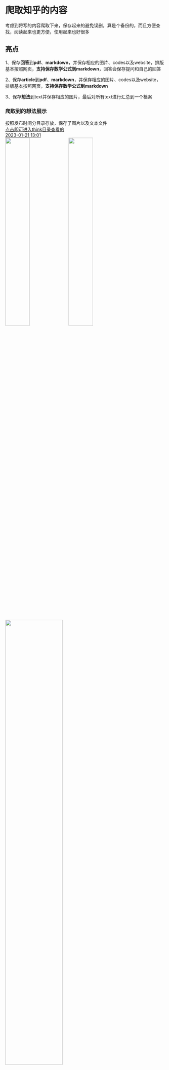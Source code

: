 # 爬取知乎的内容
考虑到将写的内容爬取下来，保存起来的避免误删，算是个备份的，而且方便查找，阅读起来也更方便，使用起来也好很多 <br>

## 亮点
1、保存**回答**到**pdf**、**markdown**，并保存相应的图片、codes以及website，排版基本按照网页，**支持保存数学公式到markdown**，回答会保存提问和自己的回答<br>

2、保存**article**到**pdf**、**markdown**，并保存相应的图片、codes以及website，排版基本按照网页，**支持保存数学公式到markdown**<br>

3、保存**想法**到text并保存相应的图片，最后对所有text进行汇总到一个档案<br>
### 爬取到的想法展示
按照发布时间分目录存放，保存了图片以及文本文件<br>
<a href="./think">点击即可进入think目录查看的</a><br>
<a href="https://www.zhihu.com/pin/1600115571529302017">2023-01-21 13:01</a><br>
<img src="./showimg/think1.png" width="39%"/> <img src="./showimg/think2.png" width="39%"/> <img src="./showimg/think3.png" width="60%"/><br>

### 爬取到的article展示
<a href="./article">点击即可进入article目录查看的</a><br>
每篇article都附带了修改时间和IP属地<br>
<img src="./showimg/article1.png" width="60%"/>

<span style="color:#7a3e9d;"><b>保存到Markdown格式的数学公式、codes和图片</b></span><br>
<a href="https://zhuanlan.zhihu.com/p/605710105">泰勒公式推导方式</a> <br>
<a href="https://zhuanlan.zhihu.com/p/622433720">c++_set运算符重载</a><br>
<img src="./showimg/article2.png" width="39%"/><img src="./showimg/article4.png" width="39%"/><br>

<span style="color:#7a3e9d;"><b>保存到PDF格式的，标题下面是网址</b></span><br>
<img src="./showimg/article3.png" width="39%"/><img src="./showimg/article5.png" width="39%"/><br>

### 爬取到的回答展示
<a href="./answer">点击即可进入answer目录查看的</a><br>
每篇回答也附带了修改时间和IP属地<br>

<span style="color:#7a3e9d;"><b>保存到Markdown格式的数学公式、codes和图片</b></span><br>
<a href="https://www.zhihu.com/question/605881267/answer/3075609886">矩阵A正定，证A的逆矩阵和伴随矩阵也正定</a> <br>
<a href="https://www.zhihu.com/question/30315894/answer/3089595368">Visual_Studio_Code_怎么编写运行_C、C++_程序</a><br>
<img src="./showimg/answer1.png" width="39%"/><img src="./showimg/answer2.png" width="60%"/><br>

<span style="color:#7a3e9d;"><b>保存到PDF格式的，标题下面是网址</b></span><br>
<img src="./showimg/answer3.png" width="39%"/><img src="./showimg/answer4.png" width="39%"/><br>

## 环境以及安装
**win10** **python** <br>
1、点击下面这个网页，安装miniconda也就是安装python，下载好以后安装即可，在安装时需要加入到系统环境变量，勾选下图第二个框即可。 <br>[https://mirrors.tuna.tsinghua.edu.cn/anaconda/miniconda/Miniconda3-py310_23.3.1-0-Windows-x86_64.exe](https://mirrors.tuna.tsinghua.edu.cn/anaconda/miniconda/Miniconda3-py310_23.3.1-0-Windows-x86_64.exe)<br>
 <img src="./showimg/miniconda.png" width="60%"/><br>
2、接着需要修改python安装的路径，将msedgedriver\\.condarc这个档案放到根目录`C:\Users\username`即可，另外再打开一个cmd或者PowerShell<br>
运行`conda clean -i`输入`Y`即可，此时Python已经可以使用了<br>
<img src="./showimg/condarc.png" width="26%"/> <br>
3、安装Python相关的调用库，另外再打开一个cmd或者PowerShell，运行<br>
<code>cd C:\Users\usrname\zhihu<br>
pip install -r .\requirement.txt</code><br>

## 使用
### 1、登录
运行以下内容，这一步是**手动**操作，需要人工输入账号和密码，然后点击登录就行，登录以后会自动保存好cookie，以后爬取时就不用重复登录了，保存的cookie在这个目录的**cookie**，产生的档案是**cookie_zhihu.pkl**<br>
 <h3><code><b style="color:#7a3e9d;">python.exe crawler.py </b></code></h3>
<span style="color:#7a3e9d;">运行以后会弹出一个浏览器，自动打开知乎页面以后就可以开始登录，下图所示就是登录页面，两类登录方式都可以，只要能登录就行，<a style="color:black;"><b>点击登录以后，不要再操作页面，键盘或鼠标都不可以，登录时间默认给了130s时间，130秒以后会自动退出，然后查看目录cookie是否保存好cookie_zhihu.pkl，保存好就可以开始爬取了。</b></a></span>
<br>
<img src="./showimg/login.png" width="29%"/>

### 2、每项单独爬取 <br>
爬取一旦开始就自动运行了，爬取窗口一般不能最小化，可以做其他事情的 <br>
**爬取知乎想法**  <br>

默认的爬取每篇想法的睡眠时间是 **6s*图片的数量** 以上 <br>
`
python.exe crawler.py --think
`

**爬取知乎回答** <br>
默认的爬取每篇回答的睡眠时间是**16s**以上，这边实际爬取耗时平均是每篇 **30s**，每个图片需要6s <br>
`
python.exe crawler.py --answer
`

**爬取知乎的article**   <br>
默认的爬取每篇article的睡眠时间是**16s**以上，这边实际爬取130多篇，耗时平均是每篇 **33.096s**，每个图片需要6s  <br>
`
python.exe crawler.py --article
`

### 3、三项一起爬取的   <br>
`
python.exe crawler.py --think --article --answer
`

### 又发布了一篇，只爬取写的这篇
第一次可以全部爬取，等所有article或者回答或者想法都已经爬取好以后，此时若是又写了一篇或者几篇，而且想爬取到本地，可以将<b>article/article.txt</b>这个档案重命名到<b>article/article_2023_06_20.txt</b>，或者重命名answer.txt，然后将写好的article或者回答的网址和标题按照之前档案的格式再create一个article.txt/answer.txt档案，运行爬取程序就可以了的，想法会跳过已经爬取好的时间，所以可以按照上面的方式运行，此时只会爬取article.txt/answer.txt的网址<img src="./showimg/add1.png" width="90%"/>
<br>
若是过了很长时间，发布了很多篇，此时一篇一篇加入不太方便，可以直接将<b>article/article.txt</b>这个档案重命名到<b>article/article_2023_06_20.txt</b>，或者重命名answer.txt，然后运行爬取程序即可，上面提到了已经爬取过的不会重复爬取，所以实际只会爬取最近写好的article或者回答，想法则会直接跳过已经爬取的内容。

### 目录
<b>think</b>：该目录存放爬取到的想法内容<br>
<b>article</b>：该目录存放article的website以及爬取到的内容<br>
<b>answer</b>：该目录存放回答的website以及爬取到的内容<br>

### 爬取注意事项
1、需要较好的网速，本机网速测验是下载100Mbps，上传60Mbps，低点也可以的，不是太慢太卡就行[https://www.speedtest.cn/](https://www.speedtest.cn/)<br>
2、爬取时设置了睡眠时间, 避免给知乎服务器带来太大压力，可以日间调试好，然后深夜运行爬取人少, 给其他小伙伴更好的用户体验, 避免知乎顺着网线过来找人，默认**6**s<br>

### blogs
[https://www.aliyundrive.com/s/NikyVRJq8JV   阿里云分享的](https://www.aliyundrive.com/s/NikyVRJq8JV) `提取  0h3l` <br>
[爬取知乎发布的想法和文篇和回答](https://zhuanlan.zhihu.com/p/641141948)<br>
[爬取CSDN发布的文篇](https://zhuanlan.zhihu.com/p/641140892)<br>
[https://zoujiu.blog.csdn.net/article/details/131514422](https://zoujiu.blog.csdn.net/article/details/131514422)<br>
[https://zoujiu.blog.csdn.net/article/details/131521909](https://zoujiu.blog.csdn.net/article/details/131521909)<br>

